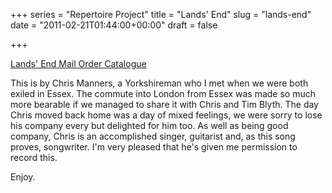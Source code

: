 +++
series = "Repertoire Project"
title = "Lands' End"
slug = "lands-end"
date = "2011-02-21T01:44:00+00:00"
draft = false

+++

<a class="embed" href="http://soundcloud.com/pdcawley/lands-end/s-0xYEc">Lands' End Mail Order Catalogue</a>
<!--more-->

This is by Chris Manners, a Yorkshireman who I met when we were both exiled in Essex. The commute into London from Essex was made so much more bearable if we managed to share it with Chris and Tim Blyth. The day Chris moved back home was a day of mixed feelings, we were sorry to lose his company every but delighted for him too. As well as being good company, Chris is an accomplished singer, guitarist and, as this song proves, songwriter. I'm very pleased that he's given me permission to record this.

Enjoy.
